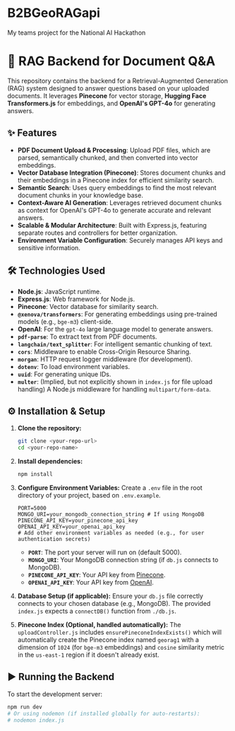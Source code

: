# B2BGeoRAGapi

My teams project for the National AI Hackathon

# 🚀 RAG Backend for Document Q&A

This repository contains the backend for a Retrieval-Augmented Generation (RAG) system designed to answer questions based on your uploaded documents. It leverages **Pinecone** for vector storage, **Hugging Face Transformers.js** for embeddings, and **OpenAI's GPT-4o** for generating answers.

## ✨ Features

- **PDF Document Upload & Processing**: Upload PDF files, which are parsed, semantically chunked, and then converted into vector embeddings.
- **Vector Database Integration (Pinecone)**: Stores document chunks and their embeddings in a Pinecone index for efficient similarity search.
- **Semantic Search**: Uses query embeddings to find the most relevant document chunks in your knowledge base.
- **Context-Aware AI Generation**: Leverages retrieved document chunks as context for OpenAI's GPT-4o to generate accurate and relevant answers.
- **Scalable & Modular Architecture**: Built with Express.js, featuring separate routes and controllers for better organization.
- **Environment Variable Configuration**: Securely manages API keys and sensitive information.

## 🛠️ Technologies Used

- **Node.js**: JavaScript runtime.
- **Express.js**: Web framework for Node.js.
- **Pinecone**: Vector database for similarity search.
- **`@xenova/transformers`**: For generating embeddings using pre-trained models (e.g., `bge-m3`) client-side.
- **OpenAI**: For the `gpt-4o` large language model to generate answers.
- **`pdf-parse`**: To extract text from PDF documents.
- **`langchain/text_splitter`**: For intelligent semantic chunking of text.
- **`cors`**: Middleware to enable Cross-Origin Resource Sharing.
- **`morgan`**: HTTP request logger middleware (for development).
- **`dotenv`**: To load environment variables.
- **`uuid`**: For generating unique IDs.
- **`multer`**: (Implied, but not explicitly shown in `index.js` for file upload handling) A Node.js middleware for handling `multipart/form-data`.

## ⚙️ Installation & Setup

1.  **Clone the repository:**

    ```bash
    git clone <your-repo-url>
    cd <your-repo-name>
    ```

2.  **Install dependencies:**

    ```bash
    npm install
    ```

3.  **Configure Environment Variables:**
    Create a `.env` file in the root directory of your project, based on `.env.example`.

    ```env
    PORT=5000
    MONGO_URI=your_mongodb_connection_string # If using MongoDB
    PINECONE_API_KEY=your_pinecone_api_key
    OPENAI_API_KEY=your_openai_api_key
    # Add other environment variables as needed (e.g., for user authentication secrets)
    ```

    - **`PORT`**: The port your server will run on (default 5000).
    - **`MONGO_URI`**: Your MongoDB connection string (if `db.js` connects to MongoDB).
    - **`PINECONE_API_KEY`**: Your API key from [Pinecone](https://www.pinecone.io/).
    - **`OPENAI_API_KEY`**: Your API key from [OpenAI](https://platform.openai.com/).

4.  **Database Setup (if applicable):**
    Ensure your `db.js` file correctly connects to your chosen database (e.g., MongoDB). The provided `index.js` expects a `connectDB()` function from `./db.js`.

5.  **Pinecone Index (Optional, handled automatically):**
    The `uploadController.js` includes `ensurePineconeIndexExists()` which will automatically create the Pinecone index named `georag1` with a dimension of `1024` (for `bge-m3` embeddings) and `cosine` similarity metric in the `us-east-1` region if it doesn't already exist.

## ▶️ Running the Backend

To start the development server:

```bash
npm run dev
# Or using nodemon (if installed globally for auto-restarts):
# nodemon index.js
```
